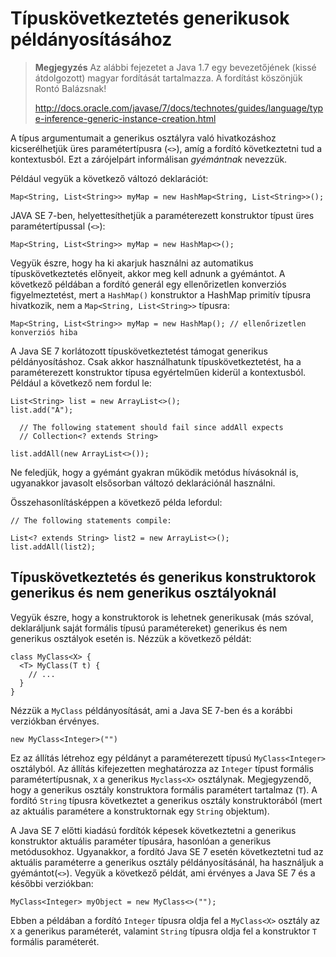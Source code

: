 # Típuskövetkeztetés generikusok példányosításához #

> **Megjegyzés** Az alábbi fejezetet a Java 1.7 egy bevezetőjének (kissé átdolgozott) magyar fordítását tartalmazza. A fordítást köszönjük Rontó Balázsnak! 
> 
> <http://docs.oracle.com/javase/7/docs/technotes/guides/language/type-inference-generic-instance-creation.html>

A típus argumentumait a generikus osztályra való hivatkozáshoz kicserélhetjük üres paramétertípusra (`<>`), amíg a fordító következtetni tud a kontextusból. Ezt a zárójelpárt informálisan *gyémántnak* nevezzük.

Például vegyük a következő változó deklarációt:

	Map<String, List<String>> myMap = new HashMap<String, List<String>>();

JAVA SE 7-ben, helyettesíthetjük a paraméterezett konstruktor típust üres paramétertípussal (`<>`):

	Map<String, List<String>> myMap = new HashMap<>();

Vegyük észre, hogy ha ki akarjuk használni az automatikus típuskövetkeztetés előnyeit, akkor meg kell adnunk a gyémántot. A következő példában a fordító generál egy ellenőrizetlen konverziós figyelmeztetést, mert a `HashMap()`  konstruktor a HashMap primitív típusra hivatkozik, nem a `Map<String, List<String>>` típusra:

	Map<String, List<String>> myMap = new HashMap(); // ellenőrizetlen konverziós hiba

A Java SE 7 korlátozott típuskövetkeztetést támogat generikus példányosításhoz. Csak akkor használhatunk típuskövetkeztetést, ha a paraméterezett konstruktor típusa egyértelműen kiderül a kontextusból. Például a következő nem fordul le:

	List<String> list = new ArrayList<>();
	list.add("A");

	  // The following statement should fail since addAll expects
	  // Collection<? extends String>

	list.addAll(new ArrayList<>());

Ne feledjük, hogy a gyémánt gyakran működik metódus hívásoknál is, ugyanakkor javasolt elsősorban változó deklarációnál használni.

Összehasonlításképpen a következő példa lefordul:

	// The following statements compile:

	List<? extends String> list2 = new ArrayList<>();
	list.addAll(list2);

## Típuskövetkeztetés és generikus konstruktorok generikus és nem generikus osztályoknál ##

Vegyük észre, hogy a konstruktorok is lehetnek generikusak (más szóval, deklaráljunk saját formális típusú paramétereket) generikus és nem generikus osztályok esetén is. Nézzük a következő példát:

	class MyClass<X> {
	  <T> MyClass(T t) {
	    // ...
	  }
	}

Nézzük a `MyClass` példányosítását, ami a Java SE 7-ben és a korábbi verziókban érvényes.

	new MyClass<Integer>("")

Ez az állítás létrehoz egy példányt a paraméterezett típusú `MyClass<Integer>` osztályból. Az állítás kifejezetten meghatározza az `Integer` típust formális paramétertípusnak, `X` a generikus `Myclass<X>` osztálynak. Megjegyzendő, hogy a generikus osztály konstruktora formális paramétert tartalmaz (`T`). A fordító `String` típusra következtet a generikus osztály konstruktorából (mert az aktuális paramétere a konstruktornak egy `String` objektum).

A Java SE 7 előtti kiadású fordítók képesek következtetni a generikus konstruktor aktuális paraméter típusára, hasonlóan a generikus metódusokhoz. Ugyanakkor, a fordító Java SE 7 esetén következtetni tud az aktuális paraméterre a generikus osztály példányosításánál, ha használjuk a gyémántot(`<>`). Vegyük a következő példát, ami érvényes a Java SE 7 és a későbbi verziókban:

	MyClass<Integer> myObject = new MyClass<>("");

Ebben a példában a fordító `Integer` típusra oldja fel a `MyClass<X>` osztály az `X` a generikus paraméterét, valamint `String` típusra oldja fel a konstruktor `T` formális paraméterét.


